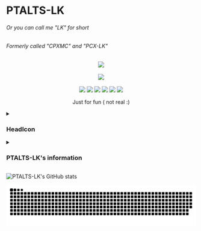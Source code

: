 # PTALTS-LK
###### Or you can call me "LK" for short
###### Formerly called "CPXMC" and "PCX-LK"

<p align="center">
  <a href="https://skillicons.dev">
    <img src="https://skillicons.dev/icons?i=linux,git,github,md,py,cpp,godot" />
  </a>
</p>
<p align="center">
  <a href="https://skillicons.dev">
    <img src="https://komarev.com/ghpvc/?username=PTALTS-LK&style=for-the-badge" />
  </a>
</p>
<p align="center">
  <img src="https://img.shields.io/badge/Android-3DDC84?style=for-the-badge&logo=android&logoColor=white" />
  <img src="https://img.shields.io/badge/Arduino-00979D?style=for-the-badge&logo=Arduino&logoColor=white" />
  <img src="https://img.shields.io/badge/espressif-E7352C?style=for-the-badge&logo=espressif&logoColor=white" />
  <img src="https://img.shields.io/badge/ArchLinux-1793D1?style=for-the-badge&logo=archlinux&logoColor=white" />
  <img src="https://img.shields.io/badge/Raspberry%20Pi-A22846?style=for-the-badge&logo=Raspberry%20Pi&logoColor=white" />
  <img src="https://img.shields.io/badge/VirtualBox-21416b?style=for-the-badge&logo=VirtualBox&logoColor=white" />
</p>
<p align="center">
  Just for fun ( not real :)
</p>
<details><summary>

### HeadIcon

</summary>
  <details><summary>Notice</summary>

  #### 使用/修改这个图标请遵循CC-BY-NC-SA 3.0协议（[这里](https://github.com/PTALTS-LK/PTALTS-LK/tree/main/HeadIcons)提供.xcf源文件）
  #### To use/modify this icon, follow the CC-BY-NC-SA 3.0 protocol (.xcf source file available [here](https://github.com/PTALTS-LK/PTALTS-LK/tree/main/HeadIcons))

  </details>

![head image](/HeadIcons/2023-8-23/PTALTS-LK.png)

#### © 2023 PTALTS-LK，All rights reserved.

</details>
<details><summary>

### PTALTS-LK's information

</summary>

A student

Linux user (ARCH is BEST!!!)(Debian/sid made me broken :(

Like computer technology，microcontroller development (such as Arduino, ESP32)

But not proficient in any programming language

Very like playing rhythm games(even homemade controllers) and sandbox games

![Top Langs](https://github-readme-stats.vercel.app/api/top-langs/?username=PTALTS-LK&theme=algolia)
  
</details>

![PTALTS-LK's GitHub stats](https://github-readme-stats.vercel.app/api?username=PTALTS-LK&show_icons=true&theme=algolia)

<picture>
  <source
    media="(prefers-color-scheme: dark)"
    srcset="https://raw.githubusercontent.com//PTALTS-LK/Profile-snake-gif/output/github-contribution-grid-snake-dark.svg"
  />
  <source
    media="(prefers-color-scheme: light)"
    srcset="https://raw.githubusercontent.com//PTALTS-LK/Profile-snake-gif/output/github-contribution-grid-snake.svg"
  />
  <img
    alt="github contribution grid snake animation"
    src="https://raw.githubusercontent.com//PTALTS-LK/Profile-snake-gif/output/github-contribution-grid-snake.svg"
  />
</picture>
